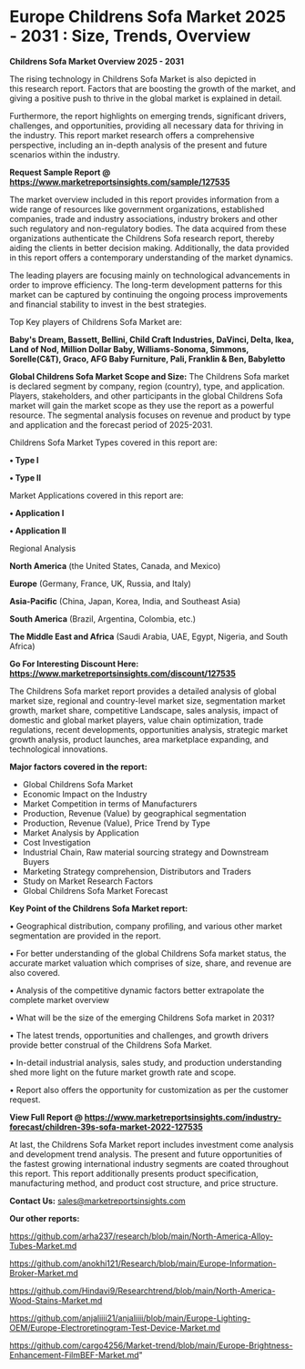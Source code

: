  # Europe Childrens Sofa Market 2025 - 2031 : Size, Trends, Overview

<Strong> Childrens Sofa Market Overview 2025 - 2031</strong>

The rising technology in Childrens Sofa Market is also depicted in this research report. Factors that are boosting the growth of the market, and giving a positive push to thrive in the global market is explained in detail.

Furthermore, the report highlights on emerging trends, significant drivers, challenges, and opportunities, providing all necessary data for thriving in the industry. This report market research offers a comprehensive perspective, including an in-depth analysis of the present and future scenarios within the industry.

<strong>Request Sample Report @ <a href=https://www.marketreportsinsights.com/sample/127535>https://www.marketreportsinsights.com/sample/127535</a></strong>

The market overview included in this report provides information from a wide range of resources like government organizations, established companies, trade and industry associations, industry brokers and other such regulatory and non-regulatory bodies. The data acquired from these organizations authenticate the Childrens Sofa research report, thereby aiding the clients in better decision making. Additionally, the data provided in this report offers a contemporary understanding of the market dynamics.

The leading players are focusing mainly on technological advancements in order to improve efficiency. The long-term development patterns for this market can be captured by continuing the ongoing process improvements and financial stability to invest in the best strategies.

Top Key players of Childrens Sofa Market are:

<strong>Baby's Dream, Bassett, Bellini, Child Craft Industries, DaVinci, Delta, Ikea, Land of Nod, Million Dollar Baby, Williams-Sonoma, Simmons, Sorelle(C&T), Graco, AFG Baby Furniture, Pali, Franklin & Ben, Babyletto</strong>

<strong><b>Global Childrens Sofa Market Scope and Size:</b></strong>
The Childrens Sofa market is declared segment by company, region (country), type, and application. Players, stakeholders, and other participants in the global Childrens Sofa market will gain the market scope as they use the report as a powerful resource. The segmental analysis focuses on revenue and product by type and application and the forecast period of 2025-2031.

Childrens Sofa Market Types covered in this report are:

<strong>• Type I

• Type II</strong>

Market Applications covered in this report are:

<strong>• Application I

• Application II</strong> 

Regional Analysis

<strong>North America</strong> (the United States, Canada, and Mexico)

<strong>Europe</strong> (Germany, France, UK, Russia, and Italy)

<strong>Asia-Pacific</strong> (China, Japan, Korea, India, and Southeast Asia)

<strong>South America</strong> (Brazil, Argentina, Colombia, etc.)

<strong>The Middle East and Africa</strong> (Saudi Arabia, UAE, Egypt, Nigeria, and South Africa)

<strong>Go For Interesting Discount Here: <a href=https://www.marketreportsinsights.com/discount/127535>https://www.marketreportsinsights.com/discount/127535</a></strong>

The Childrens Sofa market report provides a detailed analysis of global market size, regional and country-level market size, segmentation market growth, market share, competitive Landscape, sales analysis, impact of domestic and global market players, value chain optimization, trade regulations, recent developments, opportunities analysis, strategic market growth analysis, product launches, area marketplace expanding, and technological innovations.

<strong><b>Major factors covered in the report:</b></strong>
<ul>
  <li>Global Childrens Sofa Market </li>
  <li>Economic Impact on the Industry</li>
  <li>Market Competition in terms of Manufacturers</li>
  <li>Production, Revenue (Value) by geographical segmentation</li>
  <li>Production, Revenue (Value), Price Trend by Type</li>
  <li>Market Analysis by Application</li>
  <li>Cost Investigation</li>
  <li>Industrial Chain, Raw material sourcing strategy and Downstream Buyers</li>
  <li>Marketing Strategy comprehension, Distributors and Traders</li>
  <li>Study on Market Research Factors</li>
  <li>Global Childrens Sofa Market Forecast</li>
</ul>

<strong><b>Key Point of the Childrens Sofa Market report:</b></strong>

• Geographical distribution, company profiling, and various other market segmentation are provided in the report.

• For better understanding of the global Childrens Sofa market status, the accurate market valuation which comprises of size, share, and revenue are also covered.

• Analysis of the competitive dynamic factors better extrapolate the complete market overview

• What will be the size of the emerging Childrens Sofa market in 2031?

• The latest trends, opportunities and challenges, and growth drivers provide better construal of the Childrens Sofa Market.

• In-detail industrial analysis, sales study, and production understanding shed more light on the future market growth rate and scope.

• Report also offers the opportunity for customization as per the customer request.

<strong><b>View Full Report @ <a href=https://www.marketreportsinsights.com/industry-forecast/children-39s-sofa-market-2022-127535>https://www.marketreportsinsights.com/industry-forecast/children-39s-sofa-market-2022-127535</a></b></strong>


At last, the Childrens Sofa Market report includes investment come analysis and development trend analysis. The present and future opportunities of the fastest growing international industry segments are coated throughout this report. This report additionally presents product specification, manufacturing method, and product cost structure, and price structure.

<strong>Contact Us:</strong>
sales@marketreportsinsights.com

<strong>Our other reports:</strong>

<a href=https://github.com/arha237/research/blob/main/North-America-Alloy-Tubes-Market.md>https://github.com/arha237/research/blob/main/North-America-Alloy-Tubes-Market.md</a>

<a href=https://github.com/anokhi121/Research/blob/main/Europe-Information-Broker-Market.md>https://github.com/anokhi121/Research/blob/main/Europe-Information-Broker-Market.md</a>

<a href=https://github.com/Hindavi9/Researchtrend/blob/main/North-America-Wood-Stains-Market.md>https://github.com/Hindavi9/Researchtrend/blob/main/North-America-Wood-Stains-Market.md</a>

<a href=https://github.com/anjaliiii21/anjaliiii/blob/main/Europe-Lighting-OEM/Europe-Electroretinogram-Test-Device-Market.md>https://github.com/anjaliiii21/anjaliiii/blob/main/Europe-Lighting-OEM/Europe-Electroretinogram-Test-Device-Market.md</a>

<a href=https://github.com/cargo4256/Market-trend/blob/main/Europe-Brightness-Enhancement-FilmBEF-Market.md>https://github.com/cargo4256/Market-trend/blob/main/Europe-Brightness-Enhancement-FilmBEF-Market.md</a>"
